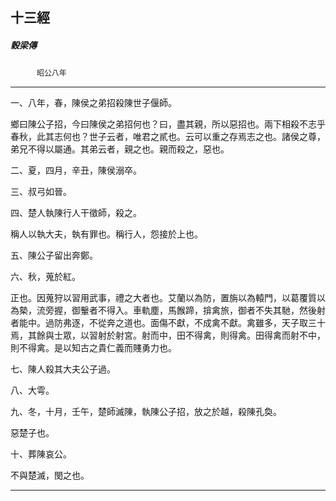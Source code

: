 

## 十三經

##### 穀梁傳
　　　`昭公八年`

* * *

一、八年，春，陳侯之弟招殺陳世子偃師。

鄉曰陳公子招，今曰陳侯之弟招何也？曰，盡其親，所以惡招也。兩下相殺不志乎春秋，此其志何也？世子云者，唯君之貳也。云可以重之存焉志之也。諸侯之尊，弟兄不得以屬通。其弟云者，親之也。親而殺之，惡也。

二、夏，四月，辛丑，陳侯溺卒。

三、叔弓如晉。

四、楚人執陳行人干徵師，殺之。

稱人以執大夫，執有罪也。稱行人，怨接於上也。

五、陳公子留出奔鄭。

六、秋，蒐於紅。

正也。因蒐狩以習用武事，禮之大者也。艾蘭以為防，置旃以為轅門，以葛覆質以為槷，流旁握，御轚者不得入。車軌塵，馬餱蹄，揜禽旅，御者不失其馳，然後射者能中。過防弗逐，不從奔之道也。面傷不獻，不成禽不獻。禽雖多，天子取三十焉，其餘與士眾，以習射於射宮。射而中，田不得禽，則得禽。田得禽而射不中，則不得禽。是以知古之貴仁義而賤勇力也。

七、陳人殺其大夫公子過。

八、大雩。

九、冬，十月，壬午，楚師滅陳，執陳公子招，放之於越，殺陳孔奐。

惡楚子也。

十、葬陳哀公。

不與楚滅，閔之也。

* * *

